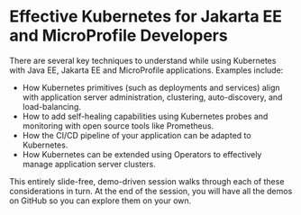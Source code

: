 # Effective Kubernetes for Jakarta EE and MicroProfile Developers

There are several key techniques to understand while using Kubernetes with Java EE, Jakarta EE and MicroProfile applications. Examples include:

* How Kubernetes primitives (such as deployments and services) align with application server administration, clustering, auto-discovery, and load-balancing.
* How to add self-healing capabilities using Kubernetes probes and monitoring with open source tools like Prometheus.
* How the CI/CD pipeline of your application can be adapted to Kubernetes.
* How Kubernetes can be extended using Operators to effectively manage application server clusters.

This entirely slide-free, demo-driven session walks through each of these considerations in turn. At the end of the session, you will have all the demos on GitHub so you can explore them on your own.

